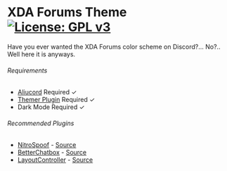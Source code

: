 # XDA Forums Theme [![License: GPL v3](https://img.shields.io/badge/License-GPLv3-blue.svg?style=flat-square)](https://www.gnu.org/licenses/gpl-3.0)
Have you ever wanted the XDA Forums color scheme on Discord?... No?.. Well here it is anyways.

###### Requirements
- [Aliucord](https://github.com/Aliucord/Aliucord) Required ✓
- [Themer Plugin](https://github.com/Vendicated/AliucordPlugins/blob/main/Themer/README.md) Required ✓
- Dark Mode Required ✓

###### Recommended Plugins
- [NitroSpoof](https://discord.com/channels/811255666990907402/811275162715553823/845348833142505544) - [Source](https://github.com/X1nto/AliucordPlugins#nitrospoof)
- [BetterChatbox](https://discord.com/channels/811255666990907402/845784407846813696/910302649348395110) - [Source](https://github.com/X1nto/AliucordPlugins#layoutcontroller)
- [LayoutController](https://discord.com/channels/811255666990907402/811275162715553823/845348833142505544) - [Source](https://github.com/wingio/plugins/#betterchatbox)

